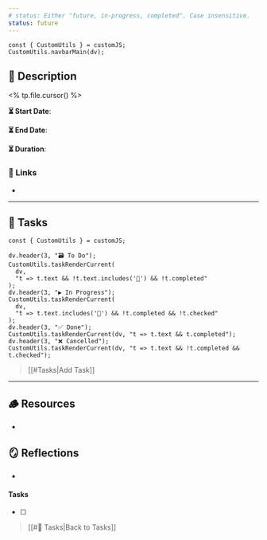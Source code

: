 ```yaml
---
# status: Either "future, in-progress, completed". Case insensitive.
status: future
---
```


```dataviewjs
const { CustomUtils } = customJS;
CustomUtils.navbarMain(dv);
```

## 📄 Description

<% tp.file.cursor() %>

**⏳ Start Date**:

**⏳ End Date**:

**⏳ Duration**:

### 🔗 Links

- 

---

## 📝 Tasks

```dataviewjs
const { CustomUtils } = customJS;

dv.header(3, "🗃️ To Do");
CustomUtils.taskRenderCurrent(
  dv,
  "t => t.text && !t.text.includes('🛫') && !t.completed"
);
dv.header(3, "▶️ In Progress");
CustomUtils.taskRenderCurrent(
  dv,
  "t => t.text.includes('🛫') && !t.completed && !t.checked"
);
dv.header(3, "✅ Done");
CustomUtils.taskRenderCurrent(dv, "t => t.text && t.completed");
dv.header(3, "❌ Cancelled");
CustomUtils.taskRenderCurrent(dv, "t => t.text && !t.completed && t.checked");
```

> [[#Tasks|Add Task]]

---

## 🪵 Resources

- 

## 🪞 Reflections

- 

#### Tasks

<!-- Tasks: Add all tasks here. Task uses emojis as labels.
- [ ] <task> [⏫] [🛫] [📅 <date>] 
⏫: High priority
🛫: Started 
📅: Due date -->

- [ ] 

> [[#📝 Tasks|Back to Tasks]]
